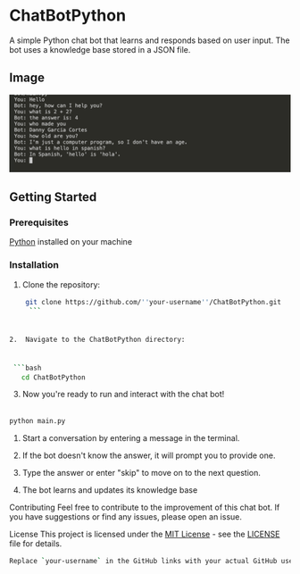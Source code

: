# ChatBotPython

A simple Python chat bot that learns and responds based on user input. The bot uses a knowledge base stored in a JSON file.
## Image

![Bot Image](/img/bot.png)

## Getting Started

### Prerequisites

[Python](https://www.python.org/downloads/) installed on your machine

### Installation

1. Clone the repository:

```bash 
    git clone https://github.com/''your-username''/ChatBotPython.git
     ```

   
2.  Navigate to the ChatBotPython directory:

  
 ```bash
   cd ChatBotPython
   ```



    
3.  Now you're ready to run and interact with the chat bot!

```bash

python main.py
```


1. Start a conversation by entering a message in the terminal.

2. If the bot doesn't know the answer, it will prompt you to provide one.

3. Type the answer or enter "skip" to move on to the next question.

4. The bot learns and updates its knowledge base

Contributing
Feel free to contribute to the improvement of this chat bot. If you have suggestions or find any issues, please open an issue.

License
This project is licensed under the [MIT License](LICENSE) - see the [LICENSE](LICENSE) file for details.

```bash
Replace `your-username` in the GitHub links with your actual GitHub username. This README should guide users on cloning the repository and getting started with the ChatBotPython project.
```